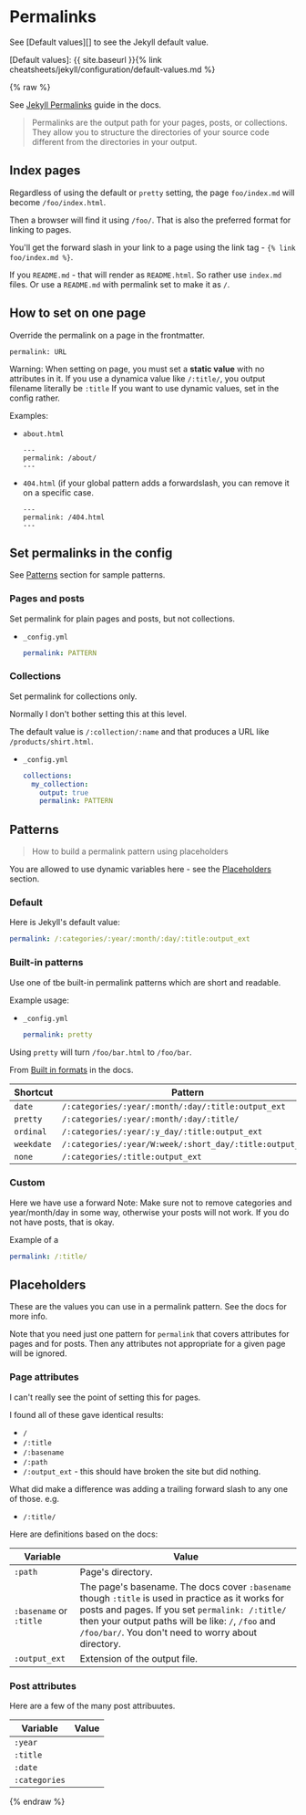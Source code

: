 # Permalinks

See [Default values][] to see the Jekyll default value. 

[Default values]: {{ site.baseurl }}{% link cheatsheets/jekyll/configuration/default-values.md %}

{% raw %}

See [Jekyll Permalinks](https://jekyllrb.com/docs/permalinks/) guide in the docs.

> Permalinks are the output path for your pages, posts, or collections. They allow you to structure the directories of your source code different from the directories in your output.


## Index pages

Regardless of using the default or `pretty` setting, the page `foo/index.md` will become `/foo/index.html`.

Then a browser will find it using `/foo/`. That is also the preferred format for linking to pages.

You'll get the forward slash in your link to a page using the link tag - `{% link foo/index.md %}`.

If you `README.md` - that will render as `README.html`. So rather use `index.md` files. Or use a `README.md` with permalink set to make it as `/`.


## How to set on one page

Override the permalink on a page in the frontmatter.

```
permalink: URL
```

Warning: When setting on page, you must set a **static value** with no attributes in it. If you use a dynamica value like `/:title/`, you output filename literally be `:title` If you want to use dynamic values, set in the config rather.

Examples:

- `about.html`
    ```liquid
    ---
    permalink: /about/
    ---
    ```
- `404.html` (if your global pattern adds a forwardslash, you can remove it on a specific case.
    ```liquid
    ---
    permalink: /404.html
    ---
    ```


## Set permalinks in the config

See [Patterns](#patterns) section for sample patterns.

### Pages and posts

Set permalink for plain pages and posts, but not collections.

- `_config.yml`
    ```yaml
    permalink: PATTERN
    ```

### Collections

Set permalink for collections only.

Normally I don't bother setting this at this level. 

The default value is `/:collection/:name` and that produces a URL like `/products/shirt.html`.

- `_config.yml`
    ```yaml
    collections:
      my_collection:
        output: true
        permalink: PATTERN
    ```

## Patterns
> How to build a permalink pattern using placeholders

You are allowed to use dynamic variables here - see the [Placeholders](#placeholders) section.

### Default

Here is Jekyll's default value:

```yaml
permalink: /:categories/:year/:month/:day/:title:output_ext
```

### Built-in patterns

Use one of tbe built-in permalink patterns which are short and readable.

Example usage:

- `_config.yml`
    ```yaml
    permalink: pretty
    ```

Using `pretty` will turn `/foo/bar.html` to `/foo/bar`.

From [Built in formats](https://jekyllrb.com/docs/permalinks/#built-in-formats) in the docs.

| Shortcut   | Pattern                                                  |
| ---------- | -------------------------------------------------------- |
| `date`     | `/:categories/:year/:month/:day/:title:output_ext`       |
| `pretty`   | `/:categories/:year/:month/:day/:title/`                 |
| `ordinal`  | `/:categories/:year/:y_day/:title:output_ext`            |
| `weekdate` | `/:categories/:year/W:week/:short_day/:title:output_ext` |
| `none`     | `/:categories/:title:output_ext`                         |


### Custom

Here we have use a forward
Note: Make sure not to remove categories and year/month/day in some way, otherwise your posts will not work. If you do not have posts, that is okay.

Example of a

```yaml
permalink: /:title/
```


## Placeholders

These are the values you can use in a permalink pattern. See the docs for more info.

Note that you need just one pattern for `permalink` that covers attributes for pages and for posts. Then any attributes not appropriate for a given page will be ignored.

### Page attributes

I can't really see the point of setting this for pages.

I found all of these gave identical results:

- `/`
- `/:title`
- `/:basename`
- `/:path`
- `/:output_ext` - this should have broken the site but did nothing.

What did make a difference was adding a trailing forward slash to any one of those. e.g.

- `/:title/`

Here are definitions based on the docs:

| Variable                | Value                                                                                                                                                                                                                                                            |
| ----------------------- | ---------------------------------------------------------------------------------------------------------------------------------------------------------------------------------------------------------------------------------------------------------------- |
| `:path`                 | Page's directory.                                                                                                                                                                                                                                                |
| `:basename` or `:title` | The page's basename. The docs cover `:basename` though `:title` is used in practice as it works for posts and pages. If you set `permalink: /:title/` then your output paths will be like: `/`, `/foo` and `/foo/bar/`. You don't need to worry about directory. |
| `:output_ext`           | Extension of the output file.                                                                                                                                                                                                                                    |  |

### Post attributes

Here are a few of the many post attribuutes.

| Variable      | Value |
| ------------- | ----- |
| `:year`       |       |
| `:title`      |       |
| `:date`       |       |
| `:categories` |       |

{% endraw %}
